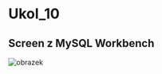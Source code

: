 # Ukol_10

## Screen z MySQL Workbench

![obrazek](https://user-images.githubusercontent.com/99678439/190932553-7db5b799-3603-4adf-a02e-8f094bac8b17.png)
